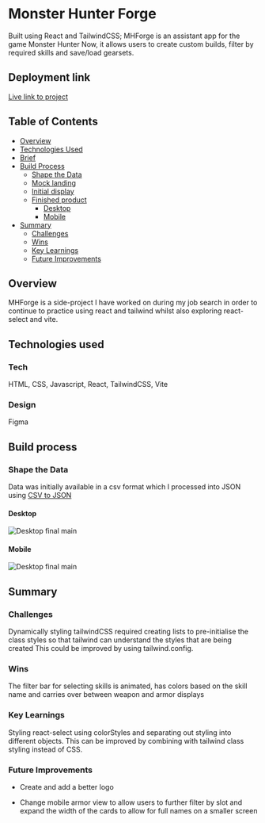 # Monster Hunter Forge

Built using React and TailwindCSS; MHForge is an assistant app for the game Monster Hunter Now, it allows users to create custom builds, filter by required skills and save/load gearsets.

## Deployment link

[Live link to project](https://mhforge.netlify.app/)

## Table of Contents
* [Overview](#overview)
* [Technologies Used](#technologies-used)
* [Brief](#brief)
* [Build Process](#build-process)
  * [Shape the Data](#shape-the-data)
  * [Mock landing](#mock-landing)
  * [Initial display](#initial-display)
  * [Finished product](#finished-product)
    * [Desktop](#desktop)
    * [Mobile](#mobile)
* [Summary](#summary)
  * [Challenges](#challenges)
  * [Wins](#wins)
  * [Key Learnings](#key-learnings)
  * [Future Improvements](#future-improvements)

## Overview

MHForge is a side-project I have worked on during my job search in order to continue to practice using react and tailwind whilst also exploring react-select and vite.

## Technologies used

### Tech
HTML, CSS, Javascript, React, TailwindCSS, Vite

### Design
Figma

## Build process

### Shape the Data

Data was initially available in a csv format which I processed into JSON using [CSV to JSON](https://www.convertcsv.com/csv-to-json.htm)



#### Desktop

![Desktop final main]()


#### Mobile

![Desktop final main]()


## Summary

### Challenges

Dynamically styling tailwindCSS required creating lists to pre-initialise the class styles so that tailwind can understand the styles that are being created
This could be improved by using tailwind.config.

### Wins

The filter bar for selecting skills is animated, has colors based on the skill name and carries over between weapon and armor displays

### Key Learnings

Styling react-select using colorStyles and separating out styling into different objects. This can be improved by combining with tailwind class styling instead of CSS.


### Future Improvements

- Create and add a better logo

- Change mobile armor view to allow users to further filter by slot and expand the width of the cards to allow for full names on a smaller screen